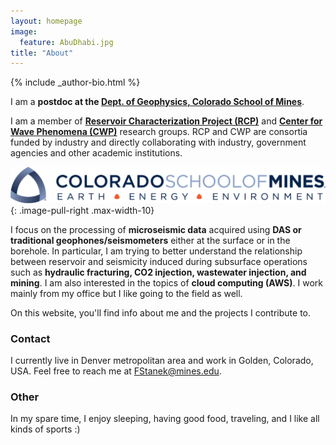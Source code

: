```yaml
---
layout: homepage
image:
  feature: AbuDhabi.jpg
title: "About"
---
```


<footer role="contentinfo">
  <div class="article-author-bottom">
    {% include _author-bio.html %}
  </div>
</footer>

I am a **postdoc at the [Dept. of Geophysics, Colorado School of Mines](https://geophysics.mines.edu/)**.

I am a member of **[Reservoir Characterization Project (RCP)](https://rcp.mines.edu/)** and **[Center for Wave Phenomena (CWP)](https://cwp.mines.edu/)** research groups. RCP and CWP are consortia funded by industry and directly collaborating with industry, government agencies and other academic institutions.

[![CSM_logo](/images/CSM_logo.png)](https://geophysics.mines.edu/)
{: .image-pull-right .max-width-10}

I focus on the processing of **microseismic data** acquired using **DAS or traditional geophones/seismometers** either at the surface or in the borehole. In particular, I am trying to better understand the relationship between reservoir and seismicity induced during subsurface operations such as **hydraulic fracturing, CO2 injection, wastewater injection, and mining**. I am also interested in the topics of **cloud computing (AWS)**.
I work mainly from my office but I like going to the field as well.

On this website, you'll find info about me and the projects I contribute to.

### Contact
<p>
I currently live in Denver metropolitan area and work in Golden, Colorado, USA. 
Feel free to reach me at <a href="mailto:FStanek@mines.edu">FStanek@mines.edu</a>.
</p>

### Other
<p>
In my spare time, I enjoy sleeping, having good food, traveling, and I like all kinds of sports :)
</p>
